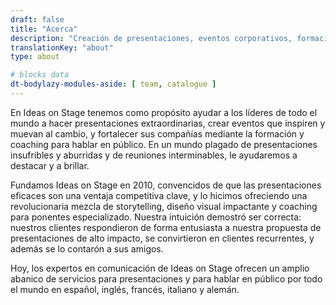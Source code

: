 ```yaml
---
draft: false
title: "Acerca"
description: "Creación de presentaciones, eventos corporativos, formación y coaching para hablar en público"
translationKey: "about"
type: about

# blocks data
dt-bodylazy-modules-aside: [ team, catalogue ]
---
```

En Ideas on Stage tenemos como propósito ayudar a los líderes de todo el mundo a hacer presentaciones extraordinarias, crear eventos que inspiren y muevan al cambio, y fortalecer sus compañías mediante la formación y coaching para hablar en público. En un mundo plagado de presentaciones insufribles y aburridas y de reuniones interminables, le ayudaremos a destacar y a brillar.

Fundamos Ideas on Stage en 2010, convencidos de que las presentaciones eficaces son una ventaja competitiva clave, y lo hicimos ofreciendo una revolucionaria mezcla de storytelling, diseño visual impactante y coaching para ponentes especializado. Nuestra intuición demostró ser correcta: nuestros clientes respondieron de forma entusiasta a nuestra propuesta de presentaciones de alto impacto, se convirtieron en clientes recurrentes, y además se lo contarón a sus amigos.

Hoy, los expertos en comunicación de Ideas on Stage ofrecen un amplio abanico de servicios para presentaciones y para hablar en público por todo el mundo en español, inglés, francés, italiano y alemán.
